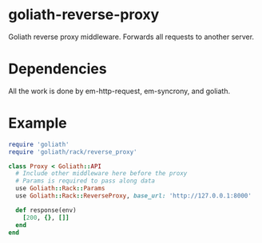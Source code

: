 goliath-reverse-proxy
=====================

Goliath reverse proxy middleware. Forwards all requests to another server.

Dependencies
============
All the work is done by em-http-request, em-syncrony, and goliath.

Example
=======

```ruby
require 'goliath'
require 'goliath/rack/reverse_proxy'

class Proxy < Goliath::API
  # Include other middleware here before the proxy
  # Params is required to pass along data
  use Goliath::Rack::Params
  use Goliath::Rack::ReverseProxy, base_url: 'http://127.0.0.1:8000'

  def response(env)
    [200, {}, []]
  end
end
```


